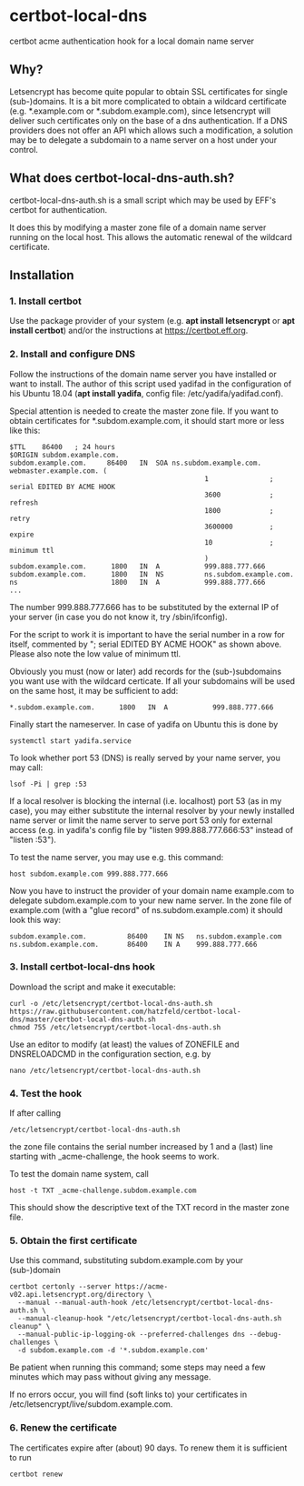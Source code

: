 # certbot-local-dns
certbot acme authentication hook for a local domain name server

## Why?

Letsencrypt has become quite popular to obtain SSL certificates for single (sub-)domains. It is a bit more complicated to obtain a wildcard certificate (e.g. \*.example.com or \*.subdom.example.com), since letsencrypt will deliver such certificates only on the base of a dns authentication. If a DNS providers does not offer an API which allows such a modification, a solution may be to delegate a subdomain to a name server on a host under your control.

## What does certbot-local-dns-auth.sh?

certbot-local-dns-auth.sh is a small script which may be used by EFF's certbot for authentication.

It does this by modifying a master zone file of a domain name server running on the local host. This allows the automatic renewal of the wildcard certificate.

## Installation

### 1. Install certbot 
Use the package provider of your system (e.g. **apt install letsencrypt** or **apt install certbot**) and/or the instructions at https://certbot.eff.org.

### 2. Install and configure DNS
Follow the instructions of the domain name server you have installed or want to install. The author of this script used yadifad in the configuration of his Ubuntu 18.04 (**apt install yadifa**, config file: /etc/yadifa/yadifad.conf).

Special attention is needed to create the master zone file. If you want to obtain certificates for \*.subdom.example.com, it should start more or less like this:
```
$TTL    86400   ; 24 hours
$ORIGIN subdom.example.com.
subdom.example.com.     86400   IN  SOA ns.subdom.example.com.  webmaster.example.com. (
                                                1               ; serial EDITED BY ACME HOOK
                                                3600            ; refresh
                                                1800            ; retry
                                                3600000         ; expire
                                                10              ; minimum ttl
                                                )
subdom.example.com.      1800   IN  A           999.888.777.666
subdom.example.com.      1800   IN  NS          ns.subdom.example.com.
ns                       1800   IN  A           999.888.777.666
...
```
The number 999.888.777.666 has to be substituted by the external IP of your server (in case you do not know it, try /sbin/ifconfig).

For the script to work it is important to have the serial number in a row for itself, commented by "; serial EDITED BY ACME HOOK" as shown above. Please also note the low value of minimum ttl.

Obviously you must (now or later) add records for the (sub-)subdomains you want use with the wildcard certicate. If all your subdomains will be used on the same host, it may be sufficient to add:
```
*.subdom.example.com.      1800   IN  A           999.888.777.666
```

Finally start the nameserver. In case of yadifa on Ubuntu this is done by
```
systemctl start yadifa.service
```

To look whether port 53 (DNS) is really served by your name server, you may call:
```
lsof -Pi | grep :53
```

If a local resolver is blocking the internal (i.e. localhost) port 53 (as in my case), you may either substitute the internal resolver by your newly installed name server or limit the name server to serve port 53 only for external access (e.g. in yadifa's config file by "listen 999.888.777.666:53" instead of "listen :53").

To test the name server, you may use e.g. this command:
```
host subdom.example.com 999.888.777.666
```

Now you have to instruct the provider of your domain name example.com to delegate subdom.example.com to your new name server. In the zone file of example.com (with a "glue record" of ns.subdom.example.com) it should look this way:
```
subdom.example.com.          86400    IN NS   ns.subdom.example.com
ns.subdom.example.com.       86400    IN A    999.888.777.666
```

### 3. Install certbot-local-dns hook

Download the script and make it executable:
```
curl -o /etc/letsencrypt/certbot-local-dns-auth.sh https://raw.githubusercontent.com/hatzfeld/certbot-local-dns/master/certbot-local-dns-auth.sh
chmod 755 /etc/letsencrypt/certbot-local-dns-auth.sh
```

Use an editor to modify (at least) the values of ZONEFILE and DNSRELOADCMD in the configuration section, e.g. by
```
nano /etc/letsencrypt/certbot-local-dns-auth.sh
```

### 4. Test the hook

If after calling
```
/etc/letsencrypt/certbot-local-dns-auth.sh
```
the zone file contains the serial number increased by 1 and a (last) line starting with \_acme-challenge, the hook seems to work.

To test the domain name system, call
```
host -t TXT _acme-challenge.subdom.example.com
```
This should show the descriptive text of the TXT record in the master zone file.

### 5. Obtain the first certificate

Use this command, substituting subdom.example.com by your (sub-)domain
```
certbot certonly --server https://acme-v02.api.letsencrypt.org/directory \
  --manual --manual-auth-hook /etc/letsencrypt/certbot-local-dns-auth.sh \
  --manual-cleanup-hook "/etc/letsencrypt/certbot-local-dns-auth.sh cleanup" \
  --manual-public-ip-logging-ok --preferred-challenges dns --debug-challenges \
  -d subdom.example.com -d '*.subdom.example.com'
```

Be patient when running this command; some steps may need a few minutes which may pass without giving any message.

If no errors occur, you will find (soft links to) your certificates in /etc/letsencrypt/live/subdom.example.com.

### 6. Renew the certificate

The certificates expire after (about) 90 days. To renew them it is sufficient to run
```
certbot renew
```
